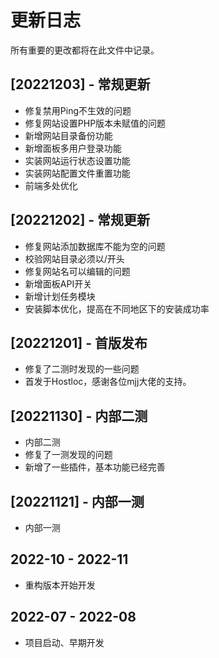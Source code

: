 # 更新日志

所有重要的更改都将在此文件中记录。


## [20221203] - 常规更新

- 修复禁用Ping不生效的问题
- 修复网站设置PHP版本未赋值的问题
- 新增网站目录备份功能
- 新增面板多用户登录功能
- 实装网站运行状态设置功能
- 实装网站配置文件重置功能
- 前端多处优化

## [20221202] - 常规更新

- 修复网站添加数据库不能为空的问题
- 校验网站目录必须以/开头
- 修复网站名可以编辑的问题
- 新增面板API开关
- 新增计划任务模块
- 安装脚本优化，提高在不同地区下的安装成功率

## [20221201] - 首版发布

- 修复了二测时发现的一些问题
- 首发于Hostloc，感谢各位mjj大佬的支持。

## [20221130] - 内部二测

- 内部二测
- 修复了一测发现的问题
- 新增了一些插件，基本功能已经完善

## [20221121] - 内部一测

- 内部一测

## 2022-10 - 2022-11

- 重构版本开始开发

## 2022-07 - 2022-08

- 项目启动、早期开发

